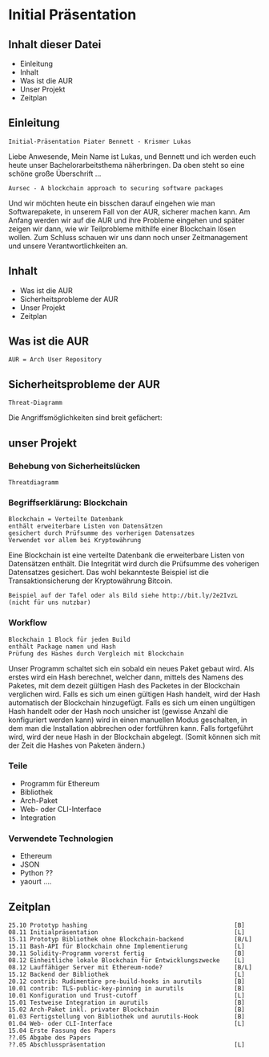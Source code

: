 # Initial Präsentation
## Inhalt dieser Datei

- Einleitung
- Inhalt
- Was ist die AUR
- Unser Projekt
- Zeitplan

## Einleitung

    Initial-Präsentation Piater Bennett - Krismer Lukas

Liebe Anwesende,
Mein Name ist Lukas, und Bennett und ich werden euch heute unser Bachelorarbeitsthema näherbringen. Da oben steht so eine schöne große Überschrift ... 

    Aursec - A blockchain approach to securing software packages

Und wir möchten heute ein bisschen darauf eingehen wie man Softwarepakete, in unserem Fall von der AUR, sicherer machen kann.
Am Anfang werden wir auf die AUR und ihre Probleme eingehen und später zeigen wir dann, wie wir Teilprobleme mithilfe einer Blockchain lösen wollen. Zum Schluss schauen wir uns dann noch unser Zeitmanagement und unsere Verantwortlichkeiten an.

## Inhalt

- Was ist die AUR
- Sicherheitsprobleme der AUR
- Unser Projekt
- Zeitplan

## Was ist die AUR

    AUR = Arch User Repository


## Sicherheitsprobleme der AUR

    Threat-Diagramm

Die Angriffsmöglichkeiten sind breit gefächert:


## unser Projekt
### Behebung von Sicherheitslücken

    Threatdiagramm


### Begriffserklärung: Blockchain

    Blockchain = Verteilte Datenbank
    enthält erweiterbare Listen von Datensätzen
    gesichert durch Prüfsumme des vorherigen Datensatzes
    Verwendet vor allem bei Kryptowährung

Eine Blockchain ist eine verteilte Datenbank die erweiterbare Listen von Datensätzen enthält. Die Integrität wird durch die Prüfsumme des voherigen Datensatzes gesichert. Das wohl bekannteste Beispiel ist die Transaktionsicherung der Kryptowährung Bitcoin.

    Beispiel auf der Tafel oder als Bild siehe http://bit.ly/2e2IvzL (nicht für uns nutzbar)

### Workflow

    Blockchain 1 Block für jeden Build
    enthält Package namen und Hash
    Prüfung des Hashes durch Vergleich mit Blockchain

Unser Programm schaltet sich ein sobald ein neues Paket gebaut wird. Als erstes wird ein Hash berechnet, welcher dann, mittels des Namens des Paketes, mit dem dezeit gültigen Hash des Packetes in der Blockchain verglichen wird. Falls es sich um einen gültigen Hash handelt, wird der Hash automatisch der Blockchain hinzugefügt. Falls es sich um einen ungültigen Hash handelt oder der Hash noch unsicher ist (gewisse Anzahl die konfiguriert werden kann) wird in einen manuellen Modus geschalten, in dem man die Installation abbrechen oder fortführen kann. Falls fortgeführt wird, wird der neue Hash in der Blockchain abgelegt. (Somit können sich mit der Zeit die Hashes von Paketen ändern.)

### Teile

- Programm für Ethereum
- Bibliothek
- Arch-Paket
- Web- oder CLI-Interface
- Integration


### Verwendete Technologien

- Ethereum
- JSON
- Python ?? 
- yaourt ....



## Zeitplan

    25.10 Prototyp hashing                                         [B]
    08.11 Initialpräsentation                                      [L]
    15.11 Prototyp Bibliothek ohne Blockchain-backend              [B/L]
    15.11 Bash-API für Blockchain ohne Implementierung             [L]
    30.11 Solidity-Programm vorerst fertig                         [B]
    08.12 Einheitliche lokale Blockchain für Entwicklungszwecke    [L]
    08.12 Lauffähiger Server mit Ethereum-node?                    [B/L]
    15.12 Backend der Bibliothek                                   [L]
    20.12 contrib: Rudimentäre pre-build-hooks in aurutils         [B]
    10.01 contrib: TLS-public-key-pinning in aurutils              [B]
    10.01 Konfiguration und Trust-cutoff                           [L]
    15.01 Testweise Integration in aurutils                        [B]
    15.02 Arch-Paket inkl. privater Blockchain                     [B]
    01.03 Fertigstellung von Bibliothek und aurutils-Hook          [B]
    01.04 Web- oder CLI-Interface                                  [L]
    15.04 Erste Fassung des Papers 
    ??.05 Abgabe des Papers
    ??.05 Abschlusspräsentation                                    [L]

